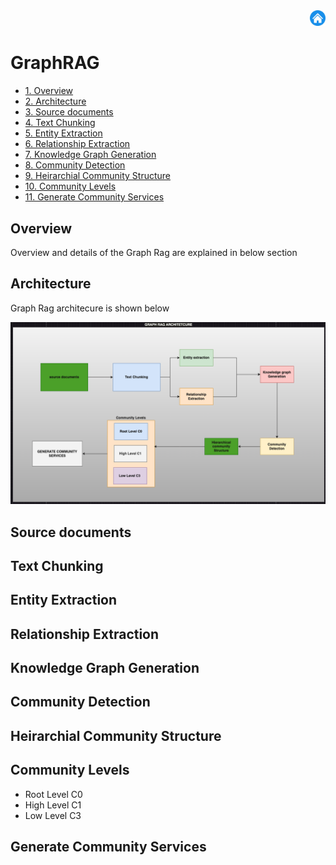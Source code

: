 





<div style="text-align: right;">
  <a href="https://github.com/viswanath27/rag/blob/main/kg_rag/docs/md_files/main.md">
    <img src="https://github.com/viswanath27/rag/blob/main/kg_rag/docs/images/ho_icon.jpeg" alt="home" style="width:5%;">
  </a>
</div>

# GraphRAG
- [1. Overview](#Overview)
- [2. Architecture](#Architecture)
- [3. Source documents](#Source-documents)
- [4. Text Chunking](#Text-Chunking)
- [5. Entity Extraction](#Entity-Extraction)
- [6. Relationship Extraction](#Relationship-Extraction)
- [7. Knowledge Graph Generation](#Knowledge-Graph-Generation)
- [8. Community Detection](#Community-Detection)
- [9. Heirarchial Community Structure](#Heirarchial-Community-Structure)
- [10. Community Levels](#Community-Levels)
- [11. Generate Community Services](#Generate-Community-Services)




## Overview
Overview and details of the Graph Rag are explained in below section 

## Architecture
Graph Rag architecure is shown below 

![GraphRagArchitecture](https://github.com/viswanath27/rag/blob/main/kg_rag/docs/images/kg_arch.png)

## Source documents

## Text Chunking 

## Entity Extraction

## Relationship Extraction

## Knowledge Graph Generation

## Community Detection

## Heirarchial Community Structure 

## Community Levels
* Root Level C0
* High Level C1 
* Low Level C3 

## Generate Community Services 